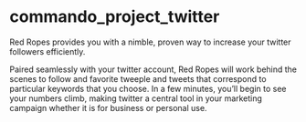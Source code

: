 # commando_project_twitter

Red Ropes provides you with a nimble, proven way to increase your twitter followers efficiently.

Paired seamlessly with your twitter account, Red Ropes will work behind the scenes to follow and favorite tweeple and tweets that correspond to particular keywords that you choose. In a few minutes, you’ll begin to see your numbers climb, making twitter a central tool in your marketing campaign whether it is for business or personal use.
